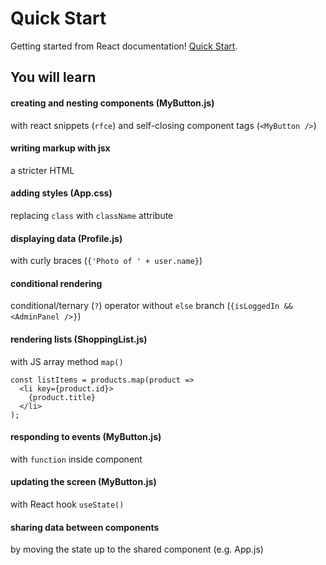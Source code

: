 # Quick Start

Getting started from React documentation! [Quick Start](https://react.dev/learn).

## You will learn

#### creating and nesting components (MyButton.js)

with react snippets (`rfce`) and self-closing component tags (`<MyButton />`)

#### writing markup with jsx

a stricter HTML

#### adding styles (App.css)

replacing `class` with `className` attribute

#### displaying data (Profile.js)

with curly braces (`{'Photo of ' + user.name}`)

#### conditional rendering

conditional/ternary (`?`) operator without `else` branch (`{isLoggedIn && <AdminPanel />}`)

#### rendering lists (ShoppingList.js)

with JS array method `map()`

```
const listItems = products.map(product =>
  <li key={product.id}>
    {product.title}
  </li>
);
```

#### responding to events (MyButton.js)

with `function` inside component

#### updating the screen (MyButton.js)

with React hook `useState()`

#### sharing data between components

by moving the state up to the shared component (e.g. App.js)
